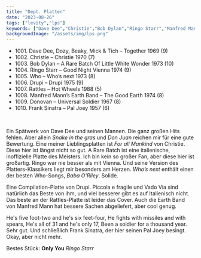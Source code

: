 ```yaml
---
title: "Dept. Platten"
date: "2023-08-26"
tags: ["levity","lps"]
keywords: ["Dave Dee","Christie","Bob Dylan","Ringo Starr","Manfred Mann","Donovan","Who","Frank Sinatra"]
backgroundImage: "/assets/img/lps.png"
---
```


<ul class="no-bullets">
<li>1001. Dave Dee, Dozy, Beaky, Mick & Tich – Together 1969 (9)</li>
<li>1002. Christie – Christie 1970 (7)</li>
<li>1003. Bob Dylan – A Rare Batch Of Little White Wonder 1973 (10)</li>
<li>1004. Ringo Starr – Good Night Vienna 1974 (9)</li>
<li>1005. Who –  Who’s next 1973 (8)</li>
<li>1006. Drupi – Drupi 1975 (9)</li>
<li>1007. Rattles – Hot Wheels 1988 (5)</li>
<li>1008. Manfred Mann’s Earth Band – The Good Earth 1974 (8)</li>
<li>1009. Donovan – Universal Soldier 1967 (8)</li>
<li>1010. Frank Sinatra – Pal Joey 1957 (6)</li>
</ul>
</br>

Ein Spätwerk von Dave Dee und seinen Mannen. Die ganz großen Hits fehlen. Aber allein *Snake in the gras* und *Don Juan* reichen mir für eine gute Bewertung. Eine meiner Lieblingsplatten ist *For all Mankind* von Christie. Diese hier ist längst nicht so gut. A Rare Batch ist eine italienische, inoffizielle Platte des Meisters. Ich bin kein so großer Fan, aber diese hier ist großartig. Ringo war nie besser als mit Vienna. Und seine Version des Platters-Klassikers liegt mir besonders am Herzen. *Who’s next* enthält einen der besten Who-Songs, *Baba O’Riley*. Solide.

Eine Compilation-Platte von Drupi. Piccola e fragile und Vado Via sind natürlich das Beste von ihm, und viel besserer gibt es auf Italienisch nicht. Das beste an der Rattles-Platte ist leider das Cover. Auch die Earth Band von Manfred Mann hat bessere Sachen abgeliefert, aber cool genug. 

He's five foot-two and he's six feet-four, He fights with missiles and with spears, He's all of 31 and he's only 17, Been a soldier for a thousand year. Sehr gut. Und schließlich Frank Sinatra, der hier seinen Pal Joey besingt. Okay, aber nicht mehr.

Bestes Stück: **Only You** *Ringo Starr*